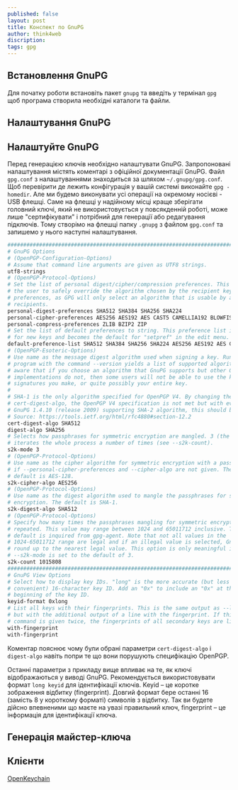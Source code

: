 ```yaml
---
published: false
layout: post
title: Конспект по GnuPG 
author: think4web
discription:
tags: gpg
---
```


## Встановлення GnuPG

Для початку роботи встановіть пакет ```gnupg``` та введіть у термінал ```gpg``` щоб програма створила необхідні каталоги та файли.

## Налаштування GnuPG

## Налаштуйте GnuPG

Перед генерацією ключів необхідно налаштувати GnuPG. Запропоновані налаштування містять коментарі з офіційної документації GnuPG. Файл `gpg.conf` з налаштуваннями знаходиться за шляхом `~/.gnupg/gpg.conf`. Щоб перевірити де лежить конфігурація у вашій системі виконайте `gpg -homedir`. Але ми будемо виконувати усі операції на окремому носієві - USB флешці. Саме на флешці у надійному місці краще зберігати головний ключі, який не використовується у повсякденній роботі, може лише "сертифікувати" і потрібний для генерації або редагування підключів. Тому створімо на флешці папку `.gnupg` з файлом `gpg.conf` та запишемо у нього наступні налаштування.

```bash
################################################################################
# GnuPG Options
# (OpenPGP-Configuration-Options)
# Assume that command line arguments are given as UTF8 strings.
utf8-strings
# (OpenPGP-Protocol-Options)
# Set the list of personal digest/cipher/compression preferences. This allows 
# the user to safely override the algorithm chosen by the recipient key 
# preferences, as GPG will only select an algorithm that is usable by all 
# recipients.
personal-digest-preferences SHA512 SHA384 SHA256 SHA224
personal-cipher-preferences AES256 AES192 AES CAST5 CAMELLIA192 BLOWFISH TWOFISH CAMELLIA128 3DES
personal-compress-preferences ZLIB BZIP2 ZIP
# Set the list of default preferences to string. This preference list is used 
# for new keys and becomes the default for "setpref" in the edit menu. 
default-preference-list SHA512 SHA384 SHA256 SHA224 AES256 AES192 AES CAST5 ZLIB BZIP2 ZIP Uncompressed
# (OpenPGP-Esoteric-Options)
# Use name as the message digest algorithm used when signing a key. Running the 
# program with the command --version yields a list of supported algorithms. Be 
# aware that if you choose an algorithm that GnuPG supports but other OpenPGP 
# implementations do not, then some users will not be able to use the key 
# signatures you make, or quite possibly your entire key.
# 
# SHA-1 is the only algorithm specified for OpenPGP V4. By changing the 
# cert-digest-algo, the OpenPGP V4 specification is not met but with even 
# GnuPG 1.4.10 (release 2009) supporting SHA-2 algorithm, this should be safe.
# Source: https://tools.ietf.org/html/rfc4880#section-12.2
cert-digest-algo SHA512
digest-algo SHA256
# Selects how passphrases for symmetric encryption are mangled. 3 (the default) 
# iterates the whole process a number of times (see --s2k-count).
s2k-mode 3
# (OpenPGP-Protocol-Options)
# Use name as the cipher algorithm for symmetric encryption with a passphrase 
# if --personal-cipher-preferences and --cipher-algo are not given. The 
# default is AES-128. 
s2k-cipher-algo AES256
# (OpenPGP-Protocol-Options)
# Use name as the digest algorithm used to mangle the passphrases for symmetric 
# encryption. The default is SHA-1. 
s2k-digest-algo SHA512
# (OpenPGP-Protocol-Options)
# Specify how many times the passphrases mangling for symmetric encryption is 
# repeated. This value may range between 1024 and 65011712 inclusive. The 
# default is inquired from gpg-agent. Note that not all values in the 
# 1024-65011712 range are legal and if an illegal value is selected, GnuPG will 
# round up to the nearest legal value. This option is only meaningful if 
# --s2k-mode is set to the default of 3. 
s2k-count 1015808
################################################################################
# GnuPG View Options
# Select how to display key IDs. "long" is the more accurate (but less 
# convenient) 16-character key ID. Add an "0x" to include an "0x" at the 
# beginning of the key ID.
keyid-format 0xlong
# List all keys with their fingerprints. This is the same output as --list-keys 
# but with the additional output of a line with the fingerprint. If this 
# command is given twice, the fingerprints of all secondary keys are listed too.
with-fingerprint
with-fingerprint
```
Коментар пояснює чому були обрані параметри `cert-digest-algo` і `digest-algo` навіть попри те що вони порушують специфікацію OpenPGP.

Останні параметри з прикладу вище впливає на те, як ключі відображаються у виводі GnuPG. Рекомендується використовувати формат `long keyid` для ідентифікації ключів. Keyid – це коротке зображення відбитку (fingerprint). Довгий формат бере останні 16 (замість 8 у короткому форматі) символів з відбитку. Так ви будете дійсно впевненими що маєте на увазі правильний ключ, fingerprint – це інформація для ідентифікації ключа.

## Генерація майстер-ключа

## Клієнти

[OpenKeychain](https://f-droid.org/packages/org.sufficientlysecure.keychain/)
